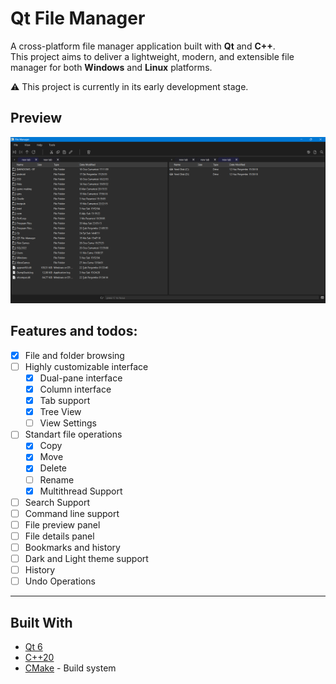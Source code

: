 # Qt File Manager

A cross-platform file manager application built with **Qt** and **C++**.  
This project aims to deliver a lightweight, modern, and extensible file manager for both **Windows** and **Linux** platforms.

⚠️ This project is currently in its early development stage.



## Preview 
![preview](https://github.com/yunnsbz/File-Manager/blob/feature-file-operations/preview.png)

## Features and todos:

- [x] File and folder browsing
- [ ] Highly customizable interface
  - [x] Dual-pane interface
  - [x] Column interface
  - [x] Tab support
  - [x] Tree View
  - [ ] View Settings
- [ ] Standart file operations
  - [x] Copy
  - [x] Move
  - [x] Delete
  - [ ] Rename
  - [x] Multithread Support
- [ ] Search Support
- [ ] Command line support
- [ ] File preview panel
- [ ] File details panel
- [ ] Bookmarks and history
- [ ] Dark and Light theme support
- [ ] History
- [ ] Undo Operations
---

## Built With

- [Qt 6](https://www.qt.io/)
- [C++20](https://en.cppreference.com/)
- [CMake](https://cmake.org/) - Build system
